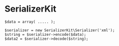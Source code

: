 SerializerKit
==============

    $data = array( ..... );

    $serializer = new SerializerKit\Serializer('xml');
    $string = $serializer->encode($data);
    $data2 = $serializer->decode($string);


